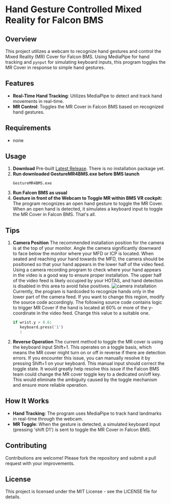 # Hand Gesture Controlled Mixed Reality for Falcon BMS

## Overview
This project utilizes a webcam to recognize hand gestures and control the Mixed Reality (MR) Cover for Falcon BMS. Using MediaPipe for hand tracking and `pynput` for simulating keyboard inputs, this program toggles the MR Cover in response to simple hand gestures.

## Features
- **Real-Time Hand Tracking**: Utilizes MediaPipe to detect and track hand movements in real-time.
- **MR Control**: Toggles the MR Cover in Falcon BMS based on recognized hand gestures.

## Requirements
- none
  
## Usage
1. **Download** Pre-built [Latest Release](https://github.com/solemnify2/GestureMR4BMS/releases/download/v0.0.1/GestureMR4BMS-v0.0.1.exe). There is no installation package yet.
2. **Run downloaded GestureMR4BMS.exe before BMS launch**
   ```
   GestureMR4BMS.exe
   ```
3. **Run Falcon BMS as usual**
4. **Gesture in front of the Webcam to Toggle MR within BMS VR cockpit:** The program recognizes an open hand gesture to toggle the MR Cover. When an open hand is detected, it simulates a keyboard input to toggle the MR Cover in Falcon BMS. 
That's all.

## Tips

1. **Camera Position** The recommended installation position for the camera is at the top of your monitor. Angle the camera significantly downward to face below the monitor where your MFD or ICP is located. When seated and reaching your hand towards the MFD, the camera should be positioned so that your hand appears in the lower half of the video feed. Using a camera recording program to check where your hand appears in the video is a good way to ensure proper installation. The upper half of the video feed is likely occupied by your HOTAS, and hand detection is disabled in this area to avoid false positives.
   ![camera installation](https://github.com/solemnify2/GestureMR4BMS/assets/50224420/078c2136-c10b-462d-a8b5-429b905813cf)
Currently, the program is hardcoded to recognize hands only in the lower part of the camera feed. If you want to change this region, modify the source code accordingly. The following source code contains logic to trigger MR Cover if the hand is located at 60% or more of the y-coordinate in the video feed. Change this value to a suitable one.

   ```python
   if wrist.y > 0.6:
      keyboard.press('1')
      :
   ```

2. **Reverse Operation** The current method to toggle the MR cover is using the keyboard input Shift+1. This operates on a toggle basis, which means the MR cover might turn on or off in reverse if there are detection errors. If you encounter this issue, you can manually resolve it by pressing Shift+1 on your keyboard. This manual input should correct the toggle state. It would greatly help resolve this issue if the Falcon BMS team could change the MR cover toggle key to a dedicated on/off key. This would eliminate the ambiguity caused by the toggle mechanism and ensure more reliable operation.

## How It Works
- **Hand Tracking**: The program uses MediaPipe to track hand landmarks in real-time through the webcam.
- **MR Toggle**: When the gesture is detected, a simulated keyboard input (pressing 'shift D1') is sent to toggle the MR Cover in Falcon BMS.

## Contributing
Contributions are welcome! Please fork the repository and submit a pull request with your improvements.

## License
This project is licensed under the MIT License - see the LICENSE file for details.



